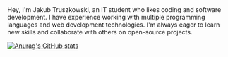 ##
Hey, I'm Jakub Truszkowski, an IT student who likes coding and software development. I have experience working with multiple programming languages and web development technologies. I'm always eager to learn new skills and collaborate with others on open-source projects.


[![Anurag's GitHub stats](https://github-readme-stats.vercel.app/api?username=jakubtru&count_private=true&show_icons=true&theme=radical)](https://github.com/anuraghazra/github-readme-stats)
### 

<!--
**jakubtru/jakubtru** is a ✨ _special_ ✨ repository because its `README.md` (this file) appears on your GitHub profile.

Here are some ideas to get you started:

- 🔭 I’m currently working on ...
- 🌱 I’m currently learning ...
- 👯 I’m looking to collaborate on ...
- 🤔 I’m looking for help with ...
- 💬 Ask me about ...
- 📫 How to reach me: ...
- 😄 Pronouns: ...
- ⚡ Fun fact: ...
-->
